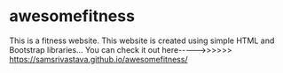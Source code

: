 # awesomefitness
This is a fitness website.
This website is created using simple HTML and Bootstrap libraries...
You can check it out here----->>>>>>    https://samsrivastava.github.io/awesomefitness/

